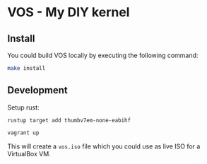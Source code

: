 # VOS - My DIY kernel

## Install

You could build VOS locally by executing the following command:

```bash
make install
```

## Development

Setup rust:

```
rustup target add thumbv7em-none-eabihf
```

```bash
vagrant up
```

This will create a `vos.iso` file which you could use as live ISO for a
VirtualBox VM.
